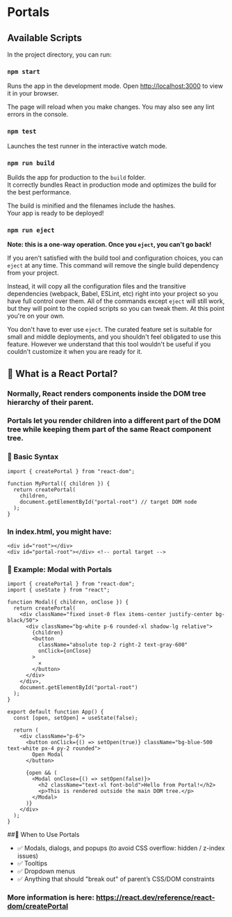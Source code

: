 # Portals

## Available Scripts

In the project directory, you can run:

### `npm start`

Runs the app in the development mode.
Open [http://localhost:3000](http://localhost:3000) to view it in your browser.

The page will reload when you make changes.
You may also see any lint errors in the console.

### `npm test`

Launches the test runner in the interactive watch mode.

### `npm run build`

Builds the app for production to the `build` folder.\
It correctly bundles React in production mode and optimizes the build for the best performance.

The build is minified and the filenames include the hashes.\
Your app is ready to be deployed!

### `npm run eject`

**Note: this is a one-way operation. Once you `eject`, you can't go back!**

If you aren't satisfied with the build tool and configuration choices, you can `eject` at any time. This command will remove the single build dependency from your project.

Instead, it will copy all the configuration files and the transitive dependencies (webpack, Babel, ESLint, etc) right into your project so you have full control over them. All of the commands except `eject` will still work, but they will point to the copied scripts so you can tweak them. At this point you're on your own.

You don't have to ever use `eject`. The curated feature set is suitable for small and middle deployments, and you shouldn't feel obligated to use this feature. However we understand that this tool wouldn't be useful if you couldn't customize it when you are ready for it.

## 🔹 What is a React Portal?

### Normally, React renders components inside the DOM tree hierarchy of their parent.
### Portals let you render children into a different part of the DOM tree while keeping them part of the same React component tree.

### 🔹 Basic Syntax
```
import { createPortal } from "react-dom";

function MyPortal({ children }) {
  return createPortal(
    children,
    document.getElementById("portal-root") // target DOM node
  );
}
```

### In index.html, you might have:
```
<div id="root"></div>
<div id="portal-root"></div> <!-- portal target -->
```
### 🔹 Example: Modal with Portals
```
import { createPortal } from "react-dom";
import { useState } from "react";

function Modal({ children, onClose }) {
  return createPortal(
    <div className="fixed inset-0 flex items-center justify-center bg-black/50">
      <div className="bg-white p-6 rounded-xl shadow-lg relative">
        {children}
        <button 
          className="absolute top-2 right-2 text-gray-600" 
          onClick={onClose}
        >
          ✕
        </button>
      </div>
    </div>,
    document.getElementById("portal-root")
  );
}

export default function App() {
  const [open, setOpen] = useState(false);

  return (
    <div className="p-6">
      <button onClick={() => setOpen(true)} className="bg-blue-500 text-white px-4 py-2 rounded">
        Open Modal
      </button>

      {open && (
        <Modal onClose={() => setOpen(false)}>
          <h2 className="text-xl font-bold">Hello from Portal!</h2>
          <p>This is rendered outside the main DOM tree.</p>
        </Modal>
      )}
    </div>
  );
}
```
##🔹 When to Use Portals
 - ✅ Modals, dialogs, and popups (to avoid CSS overflow: hidden / z-index issues)
 - ✅ Tooltips
 - ✅ Dropdown menus
 - ✅ Anything that should "break out" of parent’s CSS/DOM constraints

### More information is here: https://react.dev/reference/react-dom/createPortal
